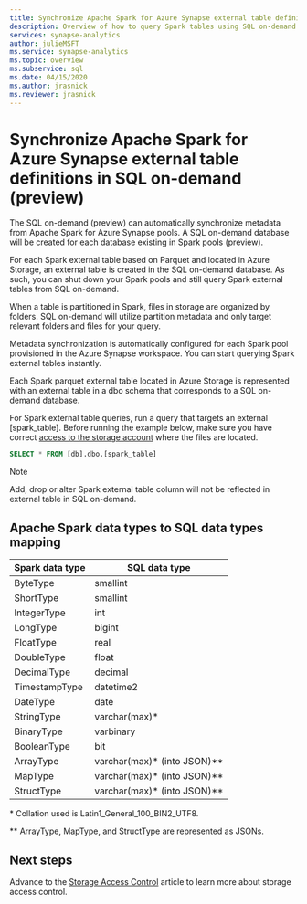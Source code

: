 ```yaml
---
title: Synchronize Apache Spark for Azure Synapse external table definitions in SQL on-demand (preview)
description: Overview of how to query Spark tables using SQL on-demand (preview)
services: synapse-analytics 
author: julieMSFT
ms.service: synapse-analytics 
ms.topic: overview
ms.subservice: sql
ms.date: 04/15/2020
ms.author: jrasnick
ms.reviewer: jrasnick
---
```


# Synchronize Apache Spark for Azure Synapse external table definitions in SQL on-demand (preview)

The SQL on-demand (preview) can automatically synchronize metadata from Apache Spark for Azure Synapse pools. A SQL on-demand database will be created for each database existing in Spark pools (preview). 

For each Spark external table based on Parquet and located in Azure Storage, an external table is created in the SQL on-demand database. As such, you can shut down your Spark pools and still query Spark external tables from SQL on-demand.

When a table is partitioned in Spark, files in storage are organized by folders. SQL on-demand will utilize partition metadata and only target relevant folders and files for your query.

Metadata synchronization is automatically configured for each Spark pool provisioned in the Azure Synapse workspace. You can start querying Spark external tables instantly.

Each Spark parquet external table located in Azure Storage is represented with an external table in a dbo schema that corresponds to a SQL on-demand database. 

For Spark external table queries, run a query that targets an external [spark_table]. Before running the example below, make sure you have correct [access to the storage account](develop-storage-files-storage-access-control.md) where the files are located.

```sql
SELECT * FROM [db].dbo.[spark_table]
```

> [!NOTE]
> Add, drop or alter Spark external table column will not be reflected in external table in SQL on-demand.

## Apache Spark data types to SQL data types mapping

| Spark data type | SQL data type               |
| --------------- | --------------------------- |
| ByteType        | smallint                    |
| ShortType       | smallint                    |
| IntegerType     | int                         |
| LongType        | bigint                      |
| FloatType       | real                        |
| DoubleType      | float                       |
| DecimalType     | decimal                     |
| TimestampType   | datetime2                   |
| DateType        | date                        |
| StringType      | varchar(max)*               |
| BinaryType      | varbinary                   |
| BooleanType     | bit                         |
| ArrayType       | varchar(max)* (into JSON)** |
| MapType         | varchar(max)* (into JSON)** |
| StructType      | varchar(max)* (into JSON)** |

\* Collation used is Latin1_General_100_BIN2_UTF8.

** ArrayType, MapType, and StructType are represented as JSONs.



## Next steps

Advance to the [Storage Access Control](develop-storage-files-storage-access-control.md) article to learn more about storage access control.
